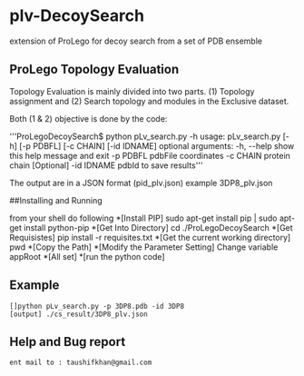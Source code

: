 # plv-DecoySearch
extension of ProLego for decoy search from a set of PDB ensemble

## ProLego Topology Evaluation 
Topology Evaluation is mainly divided into two parts. 
(1) Topology assignment and
(2) Search topology and modules in the Exclusive dataset.

Both (1 & 2) objective is done by the code: 

'''ProLegoDecoySearch$ python pLv_search.py -h
  	usage: pLv_search.py [-h] [-p PDBFL] [-c CHAIN] [-id IDNAME]
 optional arguments:
    -h, --help  show this help message and exit
    -p PDBFL    pdbFile coordinates
    -c CHAIN    protein chain [Optional]
    -id IDNAME  pdbId to save results'''
  
 The output are in a JSON format (pid_plv.json) example 3DP8_plv.json
  
##Installing and Running
 
 from your shell do following
	 *[Install PIP] sudo apt-get install pip | sudo apt-get install python-pip
	 *[Get Into Directory] cd ./ProLegoDecoySearch
	 *[Get Requisistes] pip install -r requisites.txt
	 *[Get the current working directory] pwd
	 *[Copy the Path]
	 *[Modify the Parameter Setting] Change variable appRoot <pwd>
	 *[All set]
  	*[run the python code]
 
## Example 
    []python pLv_search.py -p 3DP8.pdb -id 3DP8
    [output] ./cs_result/3DP8_plv.json
  
## Help and Bug report 
	ent mail to : taushifkhan@gmail.com

